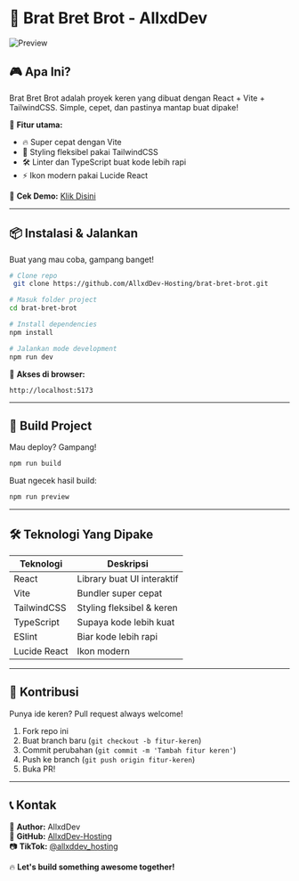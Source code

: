 # 🚀 Brat Bret Brot - AllxdDev

![Preview](https://pomf2.lain.la/f/31ceezz7.png)

## 🎮 Apa Ini?
Brat Bret Brot adalah proyek keren yang dibuat dengan React + Vite + TailwindCSS. Simple, cepet, dan pastinya mantap buat dipake!

🎯 **Fitur utama:**
- 🔥 Super cepat dengan Vite
- 🎨 Styling fleksibel pakai TailwindCSS
- 🛠️ Linter dan TypeScript buat kode lebih rapi
- ⚡ Ikon modern pakai Lucide React

🔗 **Cek Demo:** [Klik Disini](https://brat-allxd.vercel.app)

---

## 📦 Instalasi & Jalankan
Buat yang mau coba, gampang banget!

```sh
# Clone repo
 git clone https://github.com/AllxdDev-Hosting/brat-bret-brot.git

# Masuk folder project
cd brat-bret-brot

# Install dependencies
npm install

# Jalankan mode development
npm run dev
```

🚀 **Akses di browser:**
```
http://localhost:5173
```

---

## 🔧 Build Project
Mau deploy? Gampang!
```sh
npm run build
```
Buat ngecek hasil build:
```sh
npm run preview
```

---

## 🛠️ Teknologi Yang Dipake
| Teknologi | Deskripsi |
|-----------|----------|
| React | Library buat UI interaktif |
| Vite | Bundler super cepat |
| TailwindCSS | Styling fleksibel & keren |
| TypeScript | Supaya kode lebih kuat |
| ESlint | Biar kode lebih rapi |
| Lucide React | Ikon modern |

---

## 👾 Kontribusi
Punya ide keren? Pull request always welcome!
1. Fork repo ini
2. Buat branch baru (`git checkout -b fitur-keren`)
3. Commit perubahan (`git commit -m 'Tambah fitur keren'`)
4. Push ke branch (`git push origin fitur-keren`)
5. Buka PR!

---

## 📞 Kontak
📌 **Author:** AllxdDev  
🔗 **GitHub:** [AllxdDev-Hosting](https://github.com/AllxdDev-Hosting)  
📷 **TikTok:** [@allxddev_hosting](https://tiktok.com/allxddev_hosting)  

🔥 **Let's build something awesome together!**

